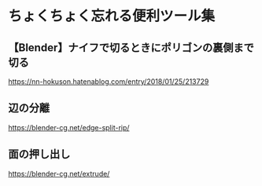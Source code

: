 # ちょくちょく忘れる便利ツール集

## 【Blender】ナイフで切るときにポリゴンの裏側まで切る

https://nn-hokuson.hatenablog.com/entry/2018/01/25/213729

## 辺の分離

https://blender-cg.net/edge-split-rip/

## 面の押し出し

https://blender-cg.net/extrude/

